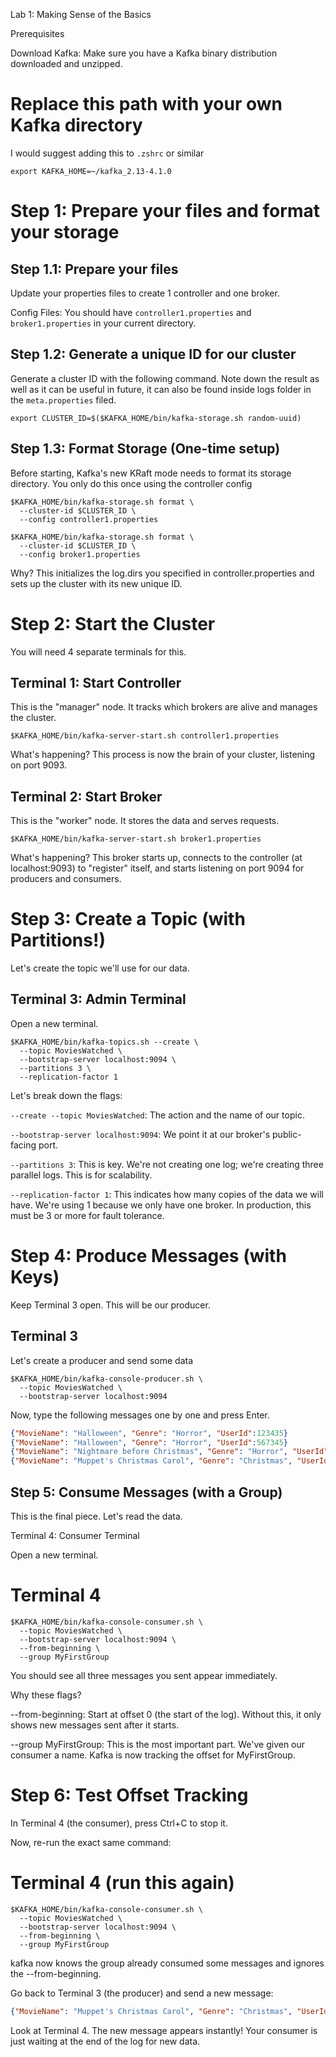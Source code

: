 Lab 1: Making Sense of the Basics


Prerequisites

Download Kafka: Make sure you have a Kafka binary distribution downloaded and unzipped.

# Replace this path with your own Kafka directory

I would suggest adding this to `.zshrc` or similar
```shell
export KAFKA_HOME=~/kafka_2.13-4.1.0
```

# Step 1: Prepare your files and format your storage

## Step 1.1: Prepare your files
Update your properties files to create 1 controller and one broker.

Config Files: You should have `controller1.properties` and `broker1.properties` in your current directory.


## Step 1.2: Generate a unique ID for our cluster
Generate a cluster ID with the following command. Note down the result as well as it can be useful in future, it can also be found inside logs folder in the `meta.properties` filed.

```shell
export CLUSTER_ID=$($KAFKA_HOME/bin/kafka-storage.sh random-uuid)
```

## Step 1.3: Format Storage (One-time setup)

Before starting, Kafka's new KRaft mode needs to format its storage directory. You only do this once using the controller config

```shell
$KAFKA_HOME/bin/kafka-storage.sh format \
  --cluster-id $CLUSTER_ID \
  --config controller1.properties
```

```shell
$KAFKA_HOME/bin/kafka-storage.sh format \
  --cluster-id $CLUSTER_ID \
  --config broker1.properties
```

Why? This initializes the log.dirs you specified in controller.properties and sets up the cluster with its new unique ID.

# Step 2: Start the Cluster

You will need 4 separate terminals for this.

## Terminal 1: Start Controller

This is the "manager" node. It tracks which brokers are alive and manages the cluster.

```shell
$KAFKA_HOME/bin/kafka-server-start.sh controller1.properties
```

What's happening? This process is now the brain of your cluster, listening on port 9093.

## Terminal 2: Start Broker

This is the "worker" node. It stores the data and serves requests.

```shell
$KAFKA_HOME/bin/kafka-server-start.sh broker1.properties
```

What's happening? This broker starts up, connects to the controller (at localhost:9093) to "register" itself, and starts listening on port 9094 for producers and consumers.

# Step 3: Create a Topic (with Partitions!)

Let's create the topic we'll use for our data.

## Terminal 3: Admin Terminal

Open a new terminal.

```shell
$KAFKA_HOME/bin/kafka-topics.sh --create \
  --topic MoviesWatched \
  --bootstrap-server localhost:9094 \
  --partitions 3 \
  --replication-factor 1
```

Let's break down the flags:

`--create --topic MoviesWatched`: The action and the name of our topic.

`--bootstrap-server localhost:9094`: We point it at our broker's public-facing port.

`--partitions 3`: This is key. We're not creating one log; we're creating three parallel logs. This is for scalability.

`--replication-factor 1`: This indicates how many copies of the data we will have. We're using 1 because we only have one broker. In production, this must be 3 or more for fault tolerance.

# Step 4: Produce Messages (with Keys)

Keep Terminal 3 open. This will be our producer.

## Terminal 3
Let's create a producer and send some data

```shell
$KAFKA_HOME/bin/kafka-console-producer.sh \
  --topic MoviesWatched \
  --bootstrap-server localhost:9094
```

Now, type the following messages one by one and press Enter.

```json
{"MovieName": "Halloween", "Genre": "Horror", "UserId":123435}
{"MovieName": "Halloween", "Genre": "Horror", "UserId":567345}
{"MovieName": "Nightmare before Christmas", "Genre": "Horror", "UserId":123435}
{"MovieName": "Muppet's Christmas Carol", "Genre": "Christmas", "UserId":123435}
```

## Step 5: Consume Messages (with a Group)

This is the final piece. Let's read the data.

Terminal 4: Consumer Terminal

Open a new terminal.

# Terminal 4
```shell
$KAFKA_HOME/bin/kafka-console-consumer.sh \
  --topic MoviesWatched \
  --bootstrap-server localhost:9094 \
  --from-beginning \
  --group MyFirstGroup
```

You should see all three messages you sent appear immediately.

Why these flags?

--from-beginning: Start at offset 0 (the start of the log). Without this, it only shows new messages sent after it starts.

--group MyFirstGroup: This is the most important part. We've given our consumer a name. Kafka is now tracking the offset for MyFirstGroup.

# Step 6: Test Offset Tracking

In Terminal 4 (the consumer), press Ctrl+C to stop it.

Now, re-run the exact same command:

# Terminal 4 (run this again)
```shell
$KAFKA_HOME/bin/kafka-console-consumer.sh \
  --topic MoviesWatched \
  --bootstrap-server localhost:9094 \
  --from-beginning \
  --group MyFirstGroup
```

kafka now knows the group already consumed some messages and ignores the --from-beginning.

Go back to Terminal 3 (the producer) and send a new message:

```json
{"MovieName": "Muppet's Christmas Carol", "Genre": "Christmas", "UserId":123435}
```

Look at Terminal 4. The new message appears instantly! Your consumer is just waiting at the end of the log for new data.